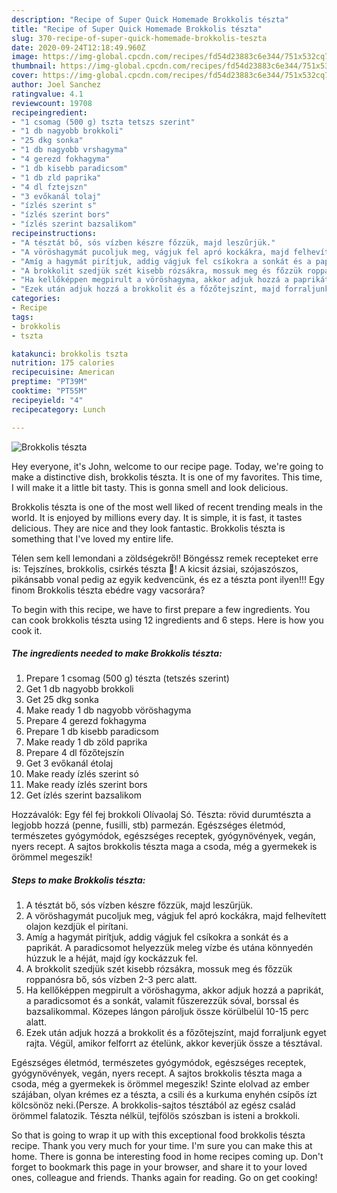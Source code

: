 ```yaml
---
description: "Recipe of Super Quick Homemade Brokkolis tészta"
title: "Recipe of Super Quick Homemade Brokkolis tészta"
slug: 370-recipe-of-super-quick-homemade-brokkolis-teszta
date: 2020-09-24T12:18:49.960Z
image: https://img-global.cpcdn.com/recipes/fd54d23883c6e344/751x532cq70/brokkolis-teszta-recept-foto.jpg
thumbnail: https://img-global.cpcdn.com/recipes/fd54d23883c6e344/751x532cq70/brokkolis-teszta-recept-foto.jpg
cover: https://img-global.cpcdn.com/recipes/fd54d23883c6e344/751x532cq70/brokkolis-teszta-recept-foto.jpg
author: Joel Sanchez
ratingvalue: 4.1
reviewcount: 19708
recipeingredient:
- "1 csomag (500 g) tszta tetszs szerint"
- "1 db nagyobb brokkoli"
- "25 dkg sonka"
- "1 db nagyobb vrshagyma"
- "4 gerezd fokhagyma"
- "1 db kisebb paradicsom"
- "1 db zld paprika"
- "4 dl fztejszn"
- "3 evőkanál tolaj"
- "ízlés szerint s"
- "ízlés szerint bors"
- "ízlés szerint bazsalikom"
recipeinstructions:
- "A tésztát bő, sós vízben készre főzzük, majd leszűrjük."
- "A vöröshagymát pucoljuk meg, vágjuk fel apró kockákra, majd felhevített olajon kezdjük el pirítani."
- "Amíg a hagymát pirítjuk, addig vágjuk fel csíkokra a sonkát és a paprikát. A paradicsomot helyezzük meleg vízbe és utána könnyedén húzzuk le a héját, majd így kockázzuk fel."
- "A brokkolit szedjük szét kisebb rózsákra, mossuk meg és főzzük roppanósra bő, sós vízben 2-3 perc alatt."
- "Ha kellőképpen megpirult a vöröshagyma, akkor adjuk hozzá a paprikát, a paradicsomot és a sonkát, valamit fűszerezzük sóval, borssal és bazsalikommal. Közepes lángon pároljuk össze körülbelül 10-15 perc alatt."
- "Ezek után adjuk hozzá a brokkolit és a főzőtejszínt, majd forraljunk egyet rajta. Végül, amikor felforrt az ételünk, akkor keverjük össze a tésztával."
categories:
- Recipe
tags:
- brokkolis
- tszta

katakunci: brokkolis tszta 
nutrition: 175 calories
recipecuisine: American
preptime: "PT39M"
cooktime: "PT55M"
recipeyield: "4"
recipecategory: Lunch

---
```



![Brokkolis tészta](https://img-global.cpcdn.com/recipes/fd54d23883c6e344/751x532cq70/brokkolis-teszta-recept-foto.jpg)

Hey everyone, it's John, welcome to our recipe page. Today, we're going to make a distinctive dish, brokkolis tészta. It is one of my favorites. This time, I will make it a little bit tasty. This is gonna smell and look delicious.

Brokkolis tészta is one of the most well liked of recent trending meals in the world. It is enjoyed by millions every day. It is simple, it is fast, it tastes delicious. They are nice and they look fantastic. Brokkolis tészta is something that I've loved my entire life.

Télen sem kell lemondani a zöldségekről! Böngéssz remek recepteket erre is: Tejszínes, brokkolis, csirkés tészta 🥦! A kicsit ázsiai, szójaszószos, pikánsabb vonal pedig az egyik kedvencünk, és ez a tészta pont ilyen!!! Egy finom Brokkolis tészta ebédre vagy vacsorára?


To begin with this recipe, we have to first prepare a few ingredients. You can cook brokkolis tészta using 12 ingredients and 6 steps. Here is how you cook it.

<!--inarticleads1-->

##### The ingredients needed to make Brokkolis tészta:

1. Prepare 1 csomag (500 g) tészta (tetszés szerint)
1. Get 1 db nagyobb brokkoli
1. Get 25 dkg sonka
1. Make ready 1 db nagyobb vöröshagyma
1. Prepare 4 gerezd fokhagyma
1. Prepare 1 db kisebb paradicsom
1. Make ready 1 db zöld paprika
1. Prepare 4 dl főzőtejszín
1. Get 3 evőkanál étolaj
1. Make ready ízlés szerint só
1. Make ready ízlés szerint bors
1. Get ízlés szerint bazsalikom


Hozzávalók: Egy fél fej brokkoli Olívaolaj Só. Tészta: rövid durumtészta a legjobb hozzá (penne, fusilli, stb) parmezán. Egészséges életmód, természetes gyógymódok, egészséges receptek, gyógynövények, vegán, nyers recept. A sajtos brokkolis tészta maga a csoda, még a gyermekek is örömmel megeszik! 

<!--inarticleads2-->

##### Steps to make Brokkolis tészta:

1. A tésztát bő, sós vízben készre főzzük, majd leszűrjük.
1. A vöröshagymát pucoljuk meg, vágjuk fel apró kockákra, majd felhevített olajon kezdjük el pirítani.
1. Amíg a hagymát pirítjuk, addig vágjuk fel csíkokra a sonkát és a paprikát. A paradicsomot helyezzük meleg vízbe és utána könnyedén húzzuk le a héját, majd így kockázzuk fel.
1. A brokkolit szedjük szét kisebb rózsákra, mossuk meg és főzzük roppanósra bő, sós vízben 2-3 perc alatt.
1. Ha kellőképpen megpirult a vöröshagyma, akkor adjuk hozzá a paprikát, a paradicsomot és a sonkát, valamit fűszerezzük sóval, borssal és bazsalikommal. Közepes lángon pároljuk össze körülbelül 10-15 perc alatt.
1. Ezek után adjuk hozzá a brokkolit és a főzőtejszínt, majd forraljunk egyet rajta. Végül, amikor felforrt az ételünk, akkor keverjük össze a tésztával.


Egészséges életmód, természetes gyógymódok, egészséges receptek, gyógynövények, vegán, nyers recept. A sajtos brokkolis tészta maga a csoda, még a gyermekek is örömmel megeszik! Szinte elolvad az ember szájában, olyan krémes ez a tészta, a csili és a kurkuma enyhén csípős ízt kölcsönöz neki.(Persze. A brokkolis-sajtos tésztából az egész család örömmel falatozik. Tészta nélkül, tejfölös szószban is isteni a brokkoli. 

So that is going to wrap it up with this exceptional food brokkolis tészta recipe. Thank you very much for your time. I'm sure you can make this at home. There is gonna be interesting food in home recipes coming up. Don't forget to bookmark this page in your browser, and share it to your loved ones, colleague and friends. Thanks again for reading. Go on get cooking!
